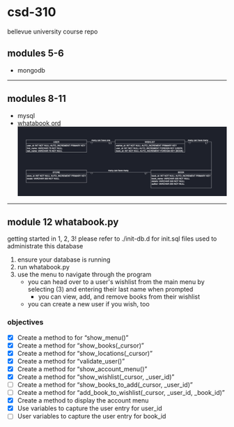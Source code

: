 # csd-310
bellevue university course repo

## modules 5-6
- mongodb
---
## modules 8-11
- mysql
- [whatabook ord](./module_10/whatabook_ord.uxf)
![ord](./module_10/whatabook_ord.png)
---
## module 12 whatabook.py
getting started in 1, 2, 3!
please refer to ./init-db.d for init.sql files used to administrate this database
1. ensure your database is running
2. run whatabook.py
3. use the menu to navigate through the program 
    - you can head over to a user's wishlist from the main menu by selecting (3) and entering their last name when prompted
      - you can view, add, and remove books from their wishlist
    - you can create a new user if you wish, too
### objectives
- [x] Create a method to for “show_menu()”
- [x] Create a method for “show_books(_cursor)”
- [x] Create a method for “show_locations(_cursor)”
- [x] Create a method for “validate_user()”
- [x] Create a method for “show_account_menu()”
- [x] Create a method for “show_wishlist(_cursor, _user_id)”
- [ ] Create a method for “show_books_to_add(_cursor, _user_id)”
- [ ] Create a method for “add_book_to_wishlist(_cursor, _user_id, _book_id)”
- [x] Create a method to display the account menu
- [x] Use variables to capture the user entry for user_id
- [ ] User variables to capture the user entry for book_id
